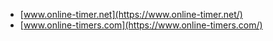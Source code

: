 * [www.online-timer.net](https://www.online-timer.net/)
* [www.online-timers.com](https://www.online-timers.com/)
